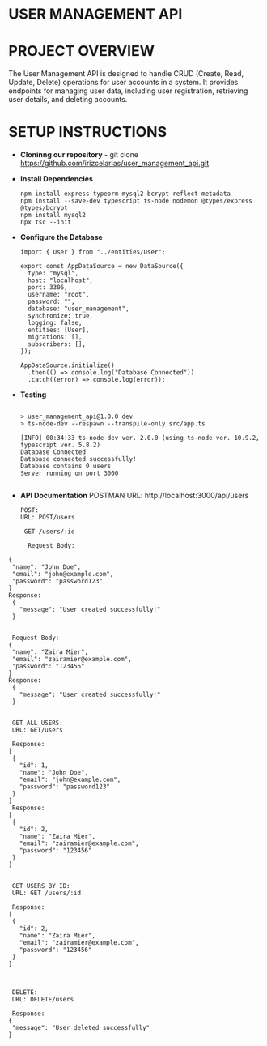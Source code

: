 # USER MANAGEMENT API
# PROJECT OVERVIEW
The User Management API is designed to handle CRUD (Create, Read, Update, Delete) operations for user accounts in a system. 
It provides endpoints for managing user data, including user registration, retrieving user details, and deleting accounts.
# SETUP INSTRUCTIONS
- **Cloninng our repository** - git clone https://github.com/irizcelarias/user_management_api.git
  
- **Install Dependencies**
  ```npm install 
  npm install express typeorm mysql2 bcrypt reflect-metadata
  npm install --save-dev typescript ts-node nodemon @types/express @types/bcrypt
  npm install mysql2
  npx tsc --init
  
- **Configure the Database**
  ```import { DataSource } from "typeorm";
  import { User } from "../entities/User";
  
  export const AppDataSource = new DataSource({
    type: "mysql",
    host: "localhost",
    port: 3306,
    username: "root",
    password: "",
    database: "user_management",
    synchronize: true,
    logging: false,
    entities: [User],
    migrations: [],
    subscribers: [],
  });
  
  AppDataSource.initialize()
    .then(() => console.log("Database Connected"))
    .catch((error) => console.log(error));

- **Testing**
  ```$ npm run dev
  
  > user_management_api@1.0.0 dev
  > ts-node-dev --respawn --transpile-only src/app.ts
  
  [INFO] 00:34:33 ts-node-dev ver. 2.0.0 (using ts-node ver. 10.9.2, typescript ver. 5.8.2)
  Database Connected
  Database connected successfully!
  Database contains 0 users
  Server running on port 3000

  
- **API Documentation**
  POSTMAN URL: http://localhost:3000/api/users
  ```
  POST:
  URL: POST/users
  
   GET /users/:id

    Request Body:
 ```
{
  "name": "John Doe",
  "email": "john@example.com",
  "password": "password123"
}
Response:
  { 
    "message": "User created successfully!"
  }

  
  Request Body:
{
  "name": "Zaira Mier",
  "email": "zairamier@example.com",
  "password": "123456"
}
Response:
  { 
    "message": "User created successfully!"
  }


  GET ALL USERS:
  URL: GET/users

  Response:
[
  {
    "id": 1,
    "name": "John Doe",
    "email": "john@example.com",
    "password": "password123"
  }
]
  Response:
[
  {
    "id": 2,
    "name": "Zaira Mier",
    "email": "zairamier@example.com",
    "password": "123456"
  }
] 


  GET USERS BY ID:
  URL: GET /users/:id

  Response:
[
  {
    "id": 2,
    "name": "Zaira Mier",
    "email": "zairamier@example.com",
    "password": "123456"
  }
] 



  DELETE:
  URL: DELETE/users
  
  Response:
{
  "message": "User deleted successfully"
}
